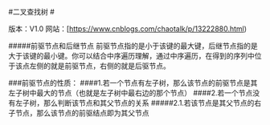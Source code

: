 #二叉查找树 #
> 
版本：V1.0
网站：[https://www.cnblogs.com/chaotalk/p/13222880.html)

#####前驱节点和后继节点
前驱节点指的是小于该键的最大键，后继节点指的是大于该键的最小键。你可以结合中序遍历理解，通过中序遍历，在得到的序列中位于该点左侧的就是前驱节点，右侧的就是后驱节点。

###前驱节点的性质：
####1.若一个节点有左子树，那么该节点的前驱节点是其左子树中最大的节点（也就是左子树中最右边的那个节点）
####2.若一个节点没有左子树，那么判断该节点和其父节点的关系
#####2.1.若该节点是其父节点的右子节点，那么该节点的前驱结点即为其父节点